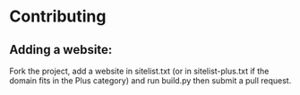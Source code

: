 # Contributing

## Adding a website:

Fork the project, add a website in sitelist.txt (or in sitelist-plus.txt if the domain fits in the Plus category) and run build.py then submit a pull request. 
